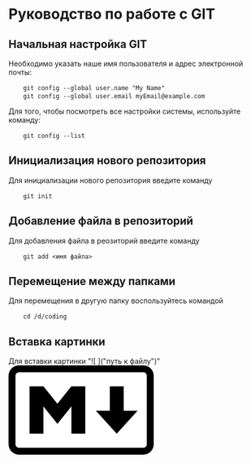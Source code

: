 # Руководство по работе с GIT

## Начальная настройка GIT

Необходимо указать наше имя пользователя и адрес электронной почты:

```
    git config --global user.name "My Name"
    git config --global user.email myEmail@example.com
```

Для того, чтобы посмотреть все настройки системы, используйте команду:

```
    git config --list
```

## Инициализация нового репозитория

Для инициализации нового репозитория введите команду

```
    git init
```
## Добавление файла в репозиторий

Для добавления файла в реозиторий введите команду
```
    git add <имя файла>
```
## Перемещение между папками

Для перемещения в другую папку воспользуйтесь командой 
```
    cd /d/coding
```
## Вставка картинки

Для вставки картинки "![ ]("путь к файлу")"
![Логотип Markdown](./Pictures/mmm.png)